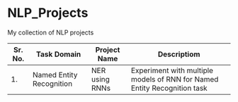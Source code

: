 # NLP_Projects
My collection of NLP projects

| Sr. No.  | Task Domain  | Project Name  | Descriptiom |
| -------------| -------------| ------------- | ------------- |
| 1. | Named Entity Recognition | NER using RNNs  | Experiment with multiple models of RNN for Named Entity Recognition task  |